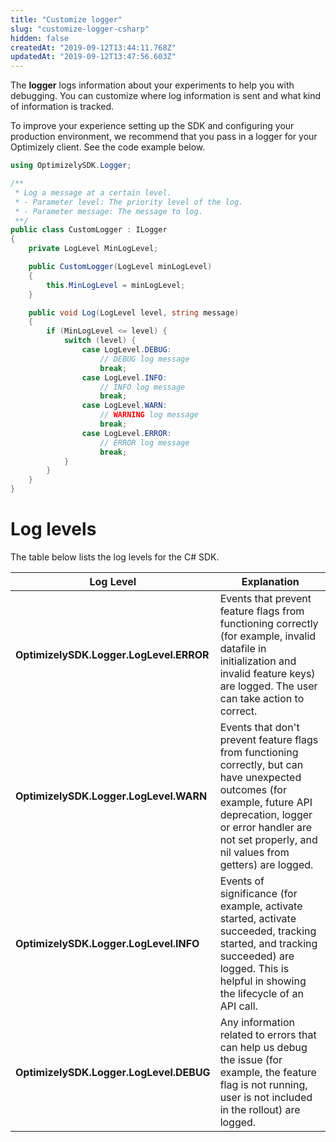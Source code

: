 ```yaml
---
title: "Customize logger"
slug: "customize-logger-csharp"
hidden: false
createdAt: "2019-09-12T13:44:11.768Z"
updatedAt: "2019-09-12T13:47:56.603Z"
---
```


The **logger** logs information about your experiments to help you with debugging. You can customize where log information is sent and what kind of information is tracked.

To improve your experience setting up the SDK and configuring your production environment, we recommend that you pass in a logger for your Optimizely client. See the code example below.

```csharp
using OptimizelySDK.Logger;

/**
 * Log a message at a certain level.
 * - Parameter level: The priority level of the log.
 * - Parameter message: The message to log.
 **/
public class CustomLogger : ILogger
{
    private LogLevel MinLogLevel;

    public CustomLogger(LogLevel minLogLevel)
    {
        this.MinLogLevel = minLogLevel;
    }

    public void Log(LogLevel level, string message)
    {
        if (MinLogLevel <= level) {
            switch (level) {
                case LogLevel.DEBUG:
                    // DEBUG log message
                    break;
                case LogLevel.INFO:
                    // INFO log message
                    break;
                case LogLevel.WARN:
                    // WARNING log message
                    break;
                case LogLevel.ERROR:
                    // ERROR log message
                    break;
            }
        }
    }
}
```
# Log levels

The table below lists the log levels for the C# SDK.

| Log Level                            | Explanation                                                                                                          |
|--------------------------------------|----------------------------------------------------------------------------------------------------------------------|
| **OptimizelySDK.Logger.LogLevel.ERROR** | Events that prevent feature flags from functioning correctly (for example, invalid datafile in initialization and invalid feature keys) are logged. The user can take action to correct. |
| **OptimizelySDK.Logger.LogLevel.WARN**  | Events that don't prevent feature flags from functioning correctly, but can have unexpected outcomes (for example, future API deprecation, logger or error handler are not set properly, and nil values from getters) are logged. |
| **OptimizelySDK.Logger.LogLevel.INFO**  | Events of significance (for example, activate started, activate succeeded, tracking started, and tracking succeeded) are logged. This is helpful in showing the lifecycle of an API call. |
| **OptimizelySDK.Logger.LogLevel.DEBUG** | Any information related to errors that can help us debug the issue (for example, the feature flag is not running, user is not included in the rollout) are logged. |
